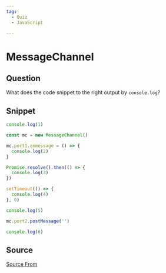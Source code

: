 ```yaml
---
tag:
  - Quiz
  - JavaScript

---
```

  
# MessageChannel

## Question
What does the code snippet to the right output by `console.log`?

## Snippet
```js
console.log(1)

const mc = new MessageChannel()

mc.port1.onmessage = () => {
  console.log(2)
}

Promise.resolve().then(() => {
  console.log(3)
})

setTimeout(() => {
  console.log(4)
}, 0)

console.log(5)

mc.port2.postMessage('')

console.log(6)
```
    


##  Source
[Source From](https://bigfrontend.dev/quiz/message-channel)

  
